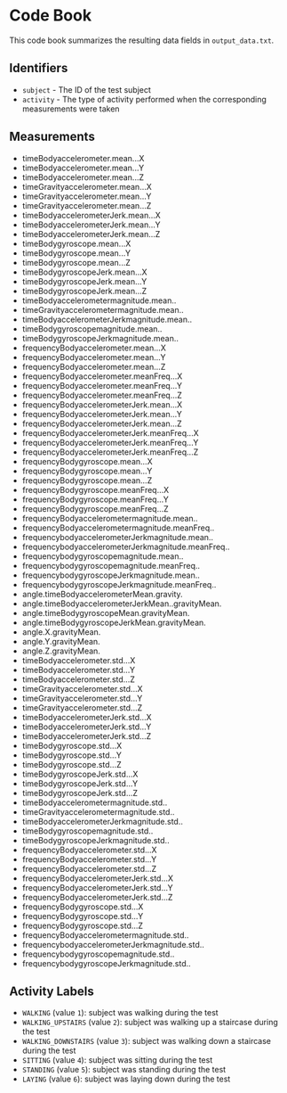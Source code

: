 # Code Book

This code book summarizes the resulting data fields in `output_data.txt`.

## Identifiers

* `subject` - The ID of the test subject
* `activity` - The type of activity performed when the corresponding measurements were taken

## Measurements

* timeBodyaccelerometer.mean...X                   
* timeBodyaccelerometer.mean...Y                    
* timeBodyaccelerometer.mean...Z                    
* timeGravityaccelerometer.mean...X                 
* timeGravityaccelerometer.mean...Y                 
* timeGravityaccelerometer.mean...Z                 
* timeBodyaccelerometerJerk.mean...X                
* timeBodyaccelerometerJerk.mean...Y                
* timeBodyaccelerometerJerk.mean...Z                
* timeBodygyroscope.mean...X                        
* timeBodygyroscope.mean...Y                        
* timeBodygyroscope.mean...Z                        
* timeBodygyroscopeJerk.mean...X                    
* timeBodygyroscopeJerk.mean...Y                   
* timeBodygyroscopeJerk.mean...Z                    
* timeBodyaccelerometermagnitude.mean..             
* timeGravityaccelerometermagnitude.mean..         
* timeBodyaccelerometerJerkmagnitude.mean..         
* timeBodygyroscopemagnitude.mean..                 
* timeBodygyroscopeJerkmagnitude.mean..             
* frequencyBodyaccelerometer.mean...X               
* frequencyBodyaccelerometer.mean...Y               
* frequencyBodyaccelerometer.mean...Z               
* frequencyBodyaccelerometer.meanFreq...X           
* frequencyBodyaccelerometer.meanFreq...Y           
* frequencyBodyaccelerometer.meanFreq...Z           
* frequencyBodyaccelerometerJerk.mean...X           
* frequencyBodyaccelerometerJerk.mean...Y           
* frequencyBodyaccelerometerJerk.mean...Z           
* frequencyBodyaccelerometerJerk.meanFreq...X       
* frequencyBodyaccelerometerJerk.meanFreq...Y       
* frequencyBodyaccelerometerJerk.meanFreq...Z       
* frequencyBodygyroscope.mean...X                   
* frequencyBodygyroscope.mean...Y                   
* frequencyBodygyroscope.mean...Z                   
* frequencyBodygyroscope.meanFreq...X               
* frequencyBodygyroscope.meanFreq...Y               
* frequencyBodygyroscope.meanFreq...Z               
* frequencyBodyaccelerometermagnitude.mean..        
* frequencyBodyaccelerometermagnitude.meanFreq..    
* frequencybodyaccelerometerJerkmagnitude.mean..    
* frequencybodyaccelerometerJerkmagnitude.meanFreq..
* frequencybodygyroscopemagnitude.mean..            
* frequencybodygyroscopemagnitude.meanFreq..        
* frequencybodygyroscopeJerkmagnitude.mean..        
* frequencybodygyroscopeJerkmagnitude.meanFreq..    
* angle.timeBodyaccelerometerMean.gravity.          
* angle.timeBodyaccelerometerJerkMean..gravityMean. 
* angle.timeBodygyroscopeMean.gravityMean.          
* angle.timeBodygyroscopeJerkMean.gravityMean.      
* angle.X.gravityMean.                              
* angle.Y.gravityMean.                              
* angle.Z.gravityMean.                              
* timeBodyaccelerometer.std...X                     
* timeBodyaccelerometer.std...Y                     
* timeBodyaccelerometer.std...Z                     
* timeGravityaccelerometer.std...X                  
* timeGravityaccelerometer.std...Y                  
* timeGravityaccelerometer.std...Z                  
* timeBodyaccelerometerJerk.std...X                 
* timeBodyaccelerometerJerk.std...Y                 
* timeBodyaccelerometerJerk.std...Z                 
* timeBodygyroscope.std...X                         
* timeBodygyroscope.std...Y                         
* timeBodygyroscope.std...Z                         
* timeBodygyroscopeJerk.std...X                     
* timeBodygyroscopeJerk.std...Y                     
* timeBodygyroscopeJerk.std...Z                     
* timeBodyaccelerometermagnitude.std..              
* timeGravityaccelerometermagnitude.std..           
* timeBodyaccelerometerJerkmagnitude.std..          
* timeBodygyroscopemagnitude.std..                  
* timeBodygyroscopeJerkmagnitude.std..             
* frequencyBodyaccelerometer.std...X                
* frequencyBodyaccelerometer.std...Y                
* frequencyBodyaccelerometer.std...Z                
* frequencyBodyaccelerometerJerk.std...X            
* frequencyBodyaccelerometerJerk.std...Y            
* frequencyBodyaccelerometerJerk.std...Z            
* frequencyBodygyroscope.std...X                    
* frequencyBodygyroscope.std...Y                    
* frequencyBodygyroscope.std...Z                    
* frequencyBodyaccelerometermagnitude.std..         
* frequencybodyaccelerometerJerkmagnitude.std..    
* frequencybodygyroscopemagnitude.std..            
* frequencybodygyroscopeJerkmagnitude.std..

## Activity Labels

* `WALKING` (value `1`): subject was walking during the test
* `WALKING_UPSTAIRS` (value `2`): subject was walking up a staircase during the test
* `WALKING_DOWNSTAIRS` (value `3`): subject was walking down a staircase during the test
* `SITTING` (value `4`): subject was sitting during the test
* `STANDING` (value `5`): subject was standing during the test
* `LAYING` (value `6`): subject was laying down during the test
